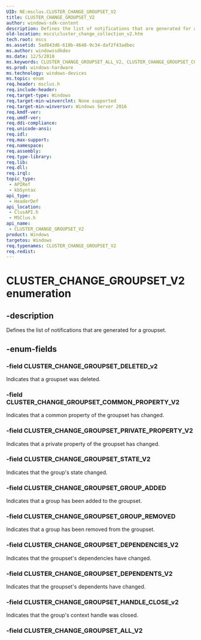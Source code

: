 ```yaml
---
UID: NE:msclus.CLUSTER_CHANGE_GROUPSET_V2
title: CLUSTER_CHANGE_GROUPSET_V2
author: windows-sdk-content
description: Defines the list of notifications that are generated for a groupset.
old-location: mscs\cluster_change_collection_v2.htm
tech.root: mscs
ms.assetid: 5ad843d6-618b-4648-9c34-daf2f43adbec
ms.author: windowssdkdev
ms.date: 12/5/2018
ms.keywords: CLUSTER_CHANGE_GROUPSET_ALL_V2, CLUSTER_CHANGE_GROUPSET_COMMON_PROPERTY_V2, CLUSTER_CHANGE_GROUPSET_DELETED_v2, CLUSTER_CHANGE_GROUPSET_DEPENDENCIES_V2, CLUSTER_CHANGE_GROUPSET_DEPENDENTS_V2, CLUSTER_CHANGE_GROUPSET_GROUP_ADDED, CLUSTER_CHANGE_GROUPSET_GROUP_REMOVED, CLUSTER_CHANGE_GROUPSET_HANDLE_CLOSE_v2, CLUSTER_CHANGE_GROUPSET_PRIVATE_PROPERTY_V2, CLUSTER_CHANGE_GROUPSET_STATE_V2, CLUSTER_CHANGE_GROUPSET_V2, CLUSTER_CHANGE_GROUPSET_V2 enumeration [Failover Cluster], clusapi/CLUSTER_CHANGE_GROUPSET_ALL_V2, clusapi/CLUSTER_CHANGE_GROUPSET_COMMON_PROPERTY_V2, clusapi/CLUSTER_CHANGE_GROUPSET_DELETED_v2, clusapi/CLUSTER_CHANGE_GROUPSET_DEPENDENCIES_V2, clusapi/CLUSTER_CHANGE_GROUPSET_DEPENDENTS_V2, clusapi/CLUSTER_CHANGE_GROUPSET_GROUP_ADDED, clusapi/CLUSTER_CHANGE_GROUPSET_GROUP_REMOVED, clusapi/CLUSTER_CHANGE_GROUPSET_HANDLE_CLOSE_v2, clusapi/CLUSTER_CHANGE_GROUPSET_PRIVATE_PROPERTY_V2, clusapi/CLUSTER_CHANGE_GROUPSET_STATE_V2, clusapi/CLUSTER_CHANGE_GROUPSET_V2, msclus/CLUSTER_CHANGE_GROUPSET_ALL_V2, msclus/CLUSTER_CHANGE_GROUPSET_COMMON_PROPERTY_V2, msclus/CLUSTER_CHANGE_GROUPSET_DELETED_v2, msclus/CLUSTER_CHANGE_GROUPSET_DEPENDENCIES_V2, msclus/CLUSTER_CHANGE_GROUPSET_DEPENDENTS_V2, msclus/CLUSTER_CHANGE_GROUPSET_GROUP_ADDED, msclus/CLUSTER_CHANGE_GROUPSET_GROUP_REMOVED, msclus/CLUSTER_CHANGE_GROUPSET_HANDLE_CLOSE_v2, msclus/CLUSTER_CHANGE_GROUPSET_PRIVATE_PROPERTY_V2, msclus/CLUSTER_CHANGE_GROUPSET_STATE_V2, msclus/CLUSTER_CHANGE_GROUPSET_V2, mscs.cluster_change_collection_v2
ms.prod: windows-hardware
ms.technology: windows-devices
ms.topic: enum
req.header: msclus.h
req.include-header: 
req.target-type: Windows
req.target-min-winverclnt: None supported
req.target-min-winversvr: Windows Server 2016
req.kmdf-ver: 
req.umdf-ver: 
req.ddi-compliance: 
req.unicode-ansi: 
req.idl: 
req.max-support: 
req.namespace: 
req.assembly: 
req.type-library: 
req.lib: 
req.dll: 
req.irql: 
topic_type:
 - APIRef
 - kbSyntax
api_type:
 - HeaderDef
api_location:
 - ClusAPI.h
 - MSClus.h
api_name:
 - CLUSTER_CHANGE_GROUPSET_V2
product: Windows
targetos: Windows
req.typenames: CLUSTER_CHANGE_GROUPSET_V2
req.redist: 
---
```


# CLUSTER_CHANGE_GROUPSET_V2 enumeration


## -description


Defines the list of notifications that are generated for a groupset.


## -enum-fields




### -field CLUSTER_CHANGE_GROUPSET_DELETED_v2

Indicates that a groupset was deleted.


### -field CLUSTER_CHANGE_GROUPSET_COMMON_PROPERTY_V2

Indicates that a common property of the groupset has changed.


### -field CLUSTER_CHANGE_GROUPSET_PRIVATE_PROPERTY_V2

Indicates that a private property of the groupset has changed.


### -field CLUSTER_CHANGE_GROUPSET_STATE_V2

Indicates that the group's state changed.


### -field CLUSTER_CHANGE_GROUPSET_GROUP_ADDED

Indicates that a group has been added to the groupset.


### -field CLUSTER_CHANGE_GROUPSET_GROUP_REMOVED

Indicates that a group has been removed from the groupset.


### -field CLUSTER_CHANGE_GROUPSET_DEPENDENCIES_V2

Indicates that the groupset's dependencies have changed.


### -field CLUSTER_CHANGE_GROUPSET_DEPENDENTS_V2

Indicates that the groupset's dependents have changed.


### -field CLUSTER_CHANGE_GROUPSET_HANDLE_CLOSE_v2

Indicates that the group's context handle was closed.


### -field CLUSTER_CHANGE_GROUPSET_ALL_V2

